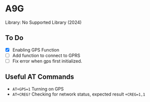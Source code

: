 # A9G

Library: No Supported Library (2024)

## To Do

- [x] Enabling GPS Function
- [ ] Add function to connect to GPRS
- [ ] Fix error when gps first initialized.

## Useful AT Commands

- `AT+GPS=1` Turning on GPS
- `AT+CREG?` Checking for network status, expected result `+CREG=1,1`
